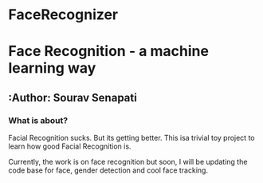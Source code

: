 # FaceRecognizer

Face Recognition - a machine learning way
=========================================
:Author: Sourav Senapati
-----------------------------------------

### What is about?
Facial Recognition sucks. But its getting better. This isa trivial toy project to learn how good Facial Recognition is.

Currently, the work is on face recognition but soon, I will be updating the code base for face, gender detection and cool face tracking.
